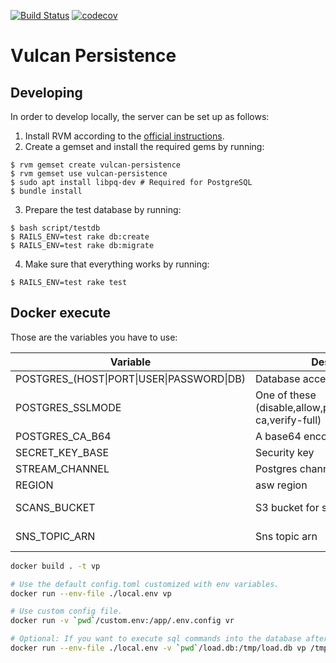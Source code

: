 [![Build Status](https://travis-ci.org/adevinta/vulcan-persistence.svg?branch=master)](https://travis-ci.org/adevinta/vulcan-persistence)
[![codecov](https://codecov.io/gh/adevinta/vulcan-persistence/branch/master/graph/badge.svg)](https://codecov.io/gh/adevinta/vulcan-persistence)

# Vulcan Persistence

## Developing

In order to develop locally, the server can be set up as follows:

1. Install RVM according to the [official instructions](https://rvm.io/).
2. Create a gemset and install the required gems by running:
```
$ rvm gemset create vulcan-persistence
$ rvm gemset use vulcan-persistence
$ sudo apt install libpq-dev # Required for PostgreSQL
$ bundle install
```
3. Prepare the test database by running:
```
$ bash script/testdb
$ RAILS_ENV=test rake db:create
$ RAILS_ENV=test rake db:migrate
```
4. Make sure that everything works by running:
```
$ RAILS_ENV=test rake test
```

## Docker execute

Those are the variables you have to use:

|Variable|Description|Sample|
|---|---|---|
|POSTGRES_(HOST\|PORT\|USER\|PASSWORD\|DB)|Database access|
|POSTGRES_SSLMODE|One of these (disable,allow,prefer,require,verify-ca,verify-full)|prefer|
|POSTGRES_CA_B64|A base64 encoded ca certificate||
|SECRET_KEY_BASE|Security key||
|STREAM_CHANNEL|Postgres channel|events|
|REGION|asw region|eu-west-1|
|SCANS_BUCKET|S3 bucket for scans|my-vulcan-scan-bucket|
|SNS_TOPIC_ARN|Sns topic arn|arn:aws:sns:eu-west-1:xxx:yyy|

```bash
docker build . -t vp

# Use the default config.toml customized with env variables.
docker run --env-file ./local.env vp

# Use custom config file.
docker run -v `pwd`/custom.env:/app/.env.config vr

# Optional: If you want to execute sql commands into the database after the migrations.
docker run --env-file ./local.env -v `pwd`/load.db:/tmp/load.db vp /tmp/load.db
